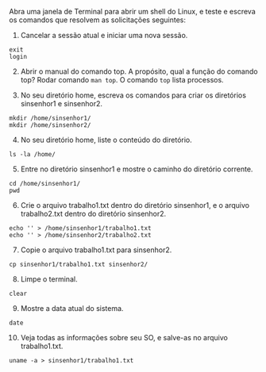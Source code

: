 Abra uma janela de Terminal para abrir um shell do Linux, e teste e escreva os comandos que resolvem as solicitações seguintes:

1. Cancelar a sessão atual e iniciar uma nova sessão.
```shell
exit
login
```
2. Abrir o manual do comando top. A propósito, qual a função do comando top?
Rodar comando `man top`. O comando `top` lista processos.

3. No seu diretório home, escreva os comandos para criar os diretórios sinsenhor1 e sinsenhor2.
```shell
mkdir /home/sinsenhor1/
mkdir /home/sinsenhor2/
```

4. No seu diretório home, liste o conteúdo do diretório.
```shell
ls -la /home/
```
5. Entre no diretório sinsenhor1 e mostre o caminho do diretório corrente.
```shell
cd /home/sinsenhor1/
pwd
```

6. Crie o arquivo trabalho1.txt dentro do diretório sinsenhor1, e o arquivo trabalho2.txt dentro do diretório sinsenhor2.
```shell
echo '' > /home/sinsenhor1/trabalho1.txt
echo '' > /home/sinsenhor2/trabalho2.txt
```
7. Copie o arquivo trabalho1.txt para sinsenhor2.
```shell
cp sinsenhor1/trabalho1.txt sinsenhor2/
```

8. Limpe o terminal.
```shell
clear
```
9.  Mostre a data atual do sistema.
```shell
date
```

10.  Veja todas as informações sobre seu SO, e salve-as no arquivo trabalho1.txt.
```shell
uname -a > sinsenhor1/trabalho1.txt
```
